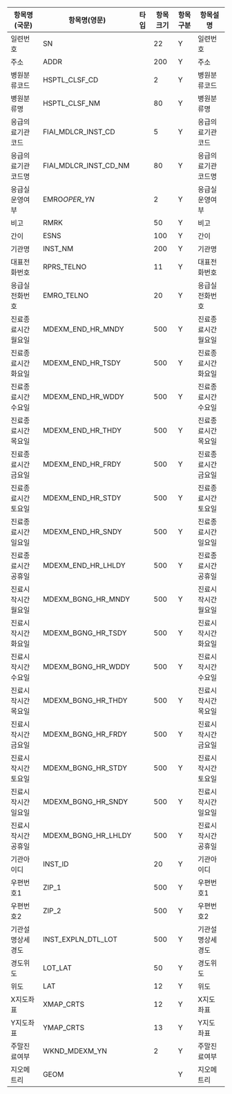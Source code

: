 <!--
출력결과 테이블 항목명 (국문, 영문), 타입, 항목크기, 구분, 설명을 나타냅니다.
-->

| 항목명(국문)       | 항목명(영문)          | 타입 | 항목크기 | 항목구분 | 항목설명           |
| ------------------ | --------------------- | ---- | -------- | -------- | ------------------ |
| 일련번호           | SN                    |      | 22       | Y        | 일련번호           |
| 주소               | ADDR                  |      | 200      | Y        | 주소               |
| 병원분류코드       | HSPTL_CLSF_CD         |      | 2        | Y        | 병원분류코드       |
| 병원분류명         | HSPTL_CLSF_NM         |      | 80       | Y        | 병원분류명         |
| 응급의료기관코드   | FIAI_MDLCR_INST_CD    |      | 5        | Y        | 응급의료기관코드   |
| 응급의료기관코드명 | FIAI_MDLCR_INST_CD_NM |      | 80       | Y        | 응급의료기관코드명 |
| 응급실운영여부     | EMRO*OPER_YN*         |      | 2        | Y        | 응급실운영여부     |
| 비고               | RMRK                  |      | 50       | Y        | 비고               |
| 간이               | ESNS                  |      | 100      | Y        | 간이               |
| 기관명             | INST_NM               |      | 200      | Y        | 기관명             |
| 대표전화번호       | RPRS_TELNO            |      | 11       | Y        | 대표전화번호       |
| 응급실전화번호     | EMRO_TELNO            |      | 20       | Y        | 응급실전화번호     |
| 진료종료시간월요일 | MDEXM_END_HR_MNDY     |      | 500      | Y        | 진료종료시간월요일 |
| 진료종료시간화요일 | MDEXM_END_HR_TSDY     |      | 500      | Y        | 진료종료시간화요일 |
| 진료종료시간수요일 | MDEXM_END_HR_WDDY     |      | 500      | Y        | 진료종료시간수요일 |
| 진료종료시간목요일 | MDEXM_END_HR_THDY     |      | 500      | Y        | 진료종료시간목요일 |
| 진료종료시간금요일 | MDEXM_END_HR_FRDY     |      | 500      | Y        | 진료종료시간금요일 |
| 진료종료시간토요일 | MDEXM_END_HR_STDY     |      | 500      | Y        | 진료종료시간토요일 |
| 진료종료시간일요일 | MDEXM_END_HR_SNDY     |      | 500      | Y        | 진료종료시간일요일 |
| 진료종료시간공휴일 | MDEXM_END_HR_LHLDY    |      | 500      | Y        | 진료종료시간공휴일 |
| 진료시작시간월요일 | MDEXM_BGNG_HR_MNDY    |      | 500      | Y        | 진료시작시간월요일 |
| 진료시작시간화요일 | MDEXM_BGNG_HR_TSDY    |      | 500      | Y        | 진료시작시간화요일 |
| 진료시작시간수요일 | MDEXM_BGNG_HR_WDDY    |      | 500      | Y        | 진료시작시간수요일 |
| 진료시작시간목요일 | MDEXM_BGNG_HR_THDY    |      | 500      | Y        | 진료시작시간목요일 |
| 진료시작시간금요일 | MDEXM_BGNG_HR_FRDY    |      | 500      | Y        | 진료시작시간금요일 |
| 진료시작시간토요일 | MDEXM_BGNG_HR_STDY    |      | 500      | Y        | 진료시작시간토요일 |
| 진료시작시간일요일 | MDEXM_BGNG_HR_SNDY    |      | 500      | Y        | 진료시작시간일요일 |
| 진료시작시간공휴일 | MDEXM_BGNG_HR_LHLDY   |      | 500      | Y        | 진료시작시간공휴일 |
| 기관아이디         | INST_ID               |      | 20       | Y        | 기관아이디         |
| 우편번호1          | ZIP_1                 |      | 500      | Y        | 우편번호1          |
| 우편번호2          | ZIP_2                 |      | 500      | Y        | 우편번호2          |
| 기관설명상세경도   | INST_EXPLN_DTL_LOT    |      | 500      | Y        | 기관설명상세경도   |
| 경도위도           | LOT_LAT               |      | 50       | Y        | 경도위도           |
| 위도               | LAT                   |      | 12       | Y        | 위도               |
| X지도좌표          | XMAP_CRTS             |      | 12       | Y        | X지도좌표          |
| Y지도좌표          | YMAP_CRTS             |      | 13       | Y        | Y지도좌표          |
| 주말진료여부       | WKND_MDEXM_YN         |      | 2        | Y        | 주말진료여부       |
| 지오메트리         | GEOM                  |      |          | Y        | 지오메트리         |
